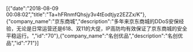 [{"date":"2018-08-09 00:08:02","title":"Ta+hFRnmfQhsjy3v4tEodtjyz2EZZx/K"},{"company_name":"京东商城","description":"多年来京东商城的DDoS安保经验，无论是日常运营还是618、双11的大促，IP高防均有效保证了京东商城的安全平稳运行。","id":"70"},{"company_name":"名创优品","description":"名创优品","id":"71"}]